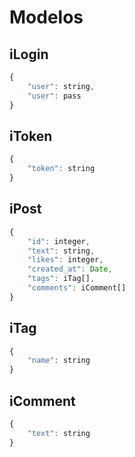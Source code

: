 # Modelos

## iLogin

```javascript
{
    "user": string,
    "user": pass
}
```

## iToken

```javascript
{
    "token": string
}
```

## iPost

```javascript
{
    "id": integer,
    "text": string,
    "likes": integer,
    "created_at": Date,
    "tags": iTag[],
    "comments": iComment[]
}
```

## iTag

```javascript
{
    "name": string
}
```

## iComment

```javascript
{
    "text": string
}
```